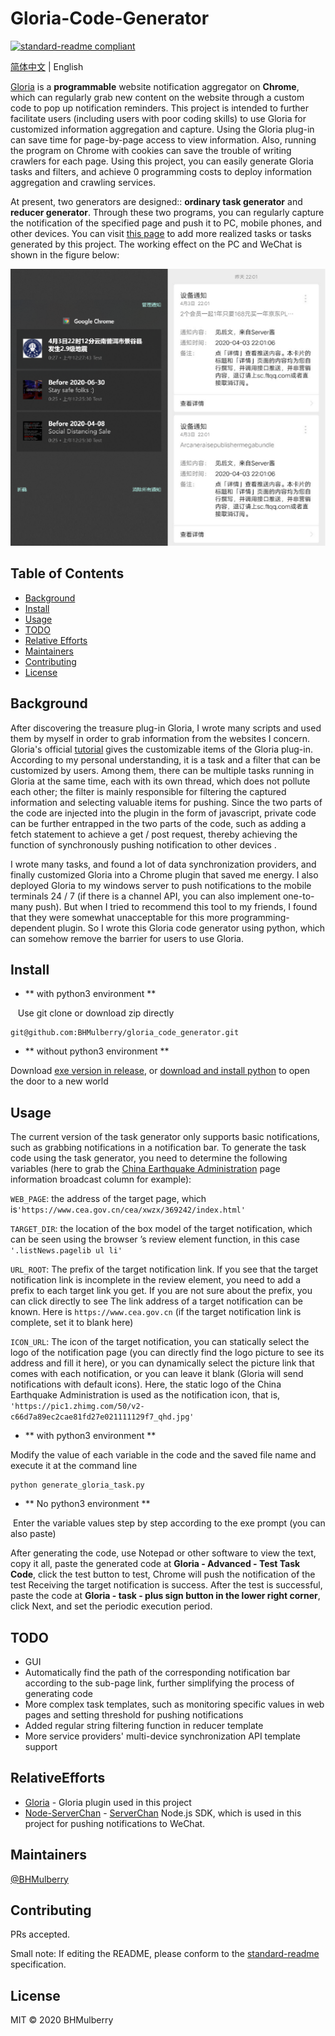 # Gloria-Code-Generator

[![standard-readme compliant](https://img.shields.io/badge/standard--readme-OK-green.svg?style=flat-square)](https://github.com/RichardLitt/standard-readme)

[简体中文](./README.md) | English

[Gloria](gloria.pub) is a **programmable** website notification aggregator on **Chrome**, which can regularly grab new content on the website through a custom code to pop up notification reminders. This project is intended to further facilitate users (including users with poor coding skills) to use Gloria for customized information aggregation and capture. Using the Gloria plug-in can save time for page-by-page access to view information. Also, running the program on Chrome with cookies can save the trouble of writing crawlers for each page. Using this project, you can easily generate Gloria tasks and filters, and achieve 0 programming costs to deploy information aggregation and crawling services. 

At present, two generators are designed:: **ordinary task generator** and **reducer generator**. Through these two programs, you can regularly capture the notification of the specified page and push it to PC, mobile phones, and other devices. You can visit [this page](https://gloria.pub/tasks) to add more realized tasks or tasks generated by this project. The working effect on the PC and WeChat is shown in the figure below:

![pc_and_weixin](./imgs/pc_and_weixin.png)

## Table of Contents

- [Background](#background)
- [Install](#install)
- [Usage](#usage)
- [TODO](#TODO)
- [Relative Efforts](#RelativeEfforts)
- [Maintainers](#maintainers)
- [Contributing](#contributing)
- [License](#license)

## Background

After discovering the treasure plug-in Gloria, I wrote many scripts and used them by myself in order to grab information from the websites I concern. Gloria's official [tutorial](http://docs.gloria.pub/) gives the customizable items of the Gloria plug-in. According to my personal understanding, it is a task and a filter that can be customized by users. Among them, there can be multiple tasks running in Gloria at the same time, each with its own thread, which does not pollute each other; the filter is mainly responsible for filtering the captured information and selecting valuable items for pushing. Since the two parts of the code are injected into the plugin in the form of javascript, private code can be further entrapped in the two parts of the code, such as adding a fetch statement to achieve a get / post request, thereby achieving the function of synchronously pushing notification to other devices .

I wrote many tasks, and found a lot of data synchronization providers, and finally customized Gloria into a Chrome plugin that saved me energy. I also deployed Gloria to my windows server to push notifications to the mobile terminals 24 / 7 (if there is a channel API, you can also implement one-to-many push). But when I tried to recommend this tool to my friends, I found that they were somewhat unacceptable for this more programming-dependent plugin. So I wrote this Gloria code generator using python, which can somehow remove the barrier for users to use Gloria.

## Install

* ** with python3 environment **

   Use git clone or download zip directly

```
git@github.com:BHMulberry/gloria_code_generator.git
```

* ** without python3 environment **

Download [exe version in release](https://github.com/BHMulberry/gloria_code_generator/releases), or [download and install python](https://www.python.org/) to open the door to a new world

## Usage

The current version of the task generator only supports basic notifications, such as grabbing notifications in a notification bar. To generate the task code using the task generator, you need to determine the following variables (here to grab the [China Earthquake Administration](https://www.cea.gov.cn/cea/xwzx/369242/index.html) page information broadcast column for example):

`WEB_PAGE`: the address of the target page, which is`'https://www.cea.gov.cn/cea/xwzx/369242/index.html'`

`TARGET_DIR`: the location of the box model of the target notification, which can be seen using the browser ’s review element function, in this case` '.listNews.pagelib ul li'`

`URL_ROOT`: The prefix of the target notification link. If you see that the target notification link is incomplete in the review element, you need to add a prefix to each target link you get. If you are not sure about the prefix, you can click directly to see The link address of a target notification can be known. Here is `https://www.cea.gov.cn` (if the target notification link is complete, set it to blank here)

`ICON_URL`: The icon of the target notification, you can statically select the logo of the notification page (you can directly find the logo picture to see its address and fill it here), or you can dynamically select the picture link that comes with each notification, or you can leave it blank (Gloria will send notifications with default icons). Here, the static logo of the China Earthquake Administration is used as the notification icon, that is, `'https://pic1.zhimg.com/50/v2-c66d7a89ec2cae81fd27e021111129f7_qhd.jpg'`

* ** with python3 environment **

Modify the value of each variable in the code and the saved file name and execute it at the command line

```
python generate_gloria_task.py
```

* ** No python3 environment **

 Enter the variable values step by step according to the exe prompt (you can also paste)

After generating the code, use Notepad or other software to view the text, copy it all, paste the generated code at **Gloria - Advanced - Test Task Code**, click the test button to test, Chrome will push the notification of the test Receiving the target notification is success. After the test is successful, paste the code at **Gloria - task - plus sign button in the lower right corner**, click Next, and set the periodic execution period.

## TODO

* GUI
* Automatically find the path of the corresponding notification bar  according to the sub-page link, further simplifying the process of generating code
* More complex task templates, such as monitoring specific values in web pages and setting threshold for pushing notifications
* Added regular string filtering function in reducer template
* More service providers' multi-device synchronization API template support

## RelativeEfforts

* [Gloria](https://github.com/BlackGlory/Gloria/) - Gloria plugin used in this project
* [Node-ServerChan](https://github.com/xfoxfu/node-ServerChan) - [ServerChan](http://sc.ftqq.com) Node.js SDK, which is used in this project for pushing notifications to WeChat. 

## Maintainers

[@BHMulberry](https://github.com/BHMulberry)

## Contributing

PRs accepted.

Small note: If editing the README, please conform to the [standard-readme](https://github.com/RichardLitt/standard-readme) specification.

## License

MIT © 2020 BHMulberry
